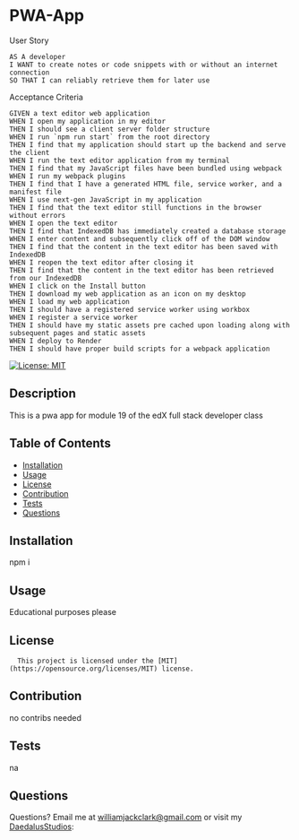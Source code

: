 # PWA-App

User Story
```
AS A developer
I WANT to create notes or code snippets with or without an internet connection
SO THAT I can reliably retrieve them for later use
```

Acceptance Criteria
```
GIVEN a text editor web application
WHEN I open my application in my editor
THEN I should see a client server folder structure
WHEN I run `npm run start` from the root directory
THEN I find that my application should start up the backend and serve the client
WHEN I run the text editor application from my terminal
THEN I find that my JavaScript files have been bundled using webpack
WHEN I run my webpack plugins
THEN I find that I have a generated HTML file, service worker, and a manifest file
WHEN I use next-gen JavaScript in my application
THEN I find that the text editor still functions in the browser without errors
WHEN I open the text editor
THEN I find that IndexedDB has immediately created a database storage
WHEN I enter content and subsequently click off of the DOM window
THEN I find that the content in the text editor has been saved with IndexedDB
WHEN I reopen the text editor after closing it
THEN I find that the content in the text editor has been retrieved from our IndexedDB
WHEN I click on the Install button
THEN I download my web application as an icon on my desktop
WHEN I load my web application
THEN I should have a registered service worker using workbox
WHEN I register a service worker
THEN I should have my static assets pre cached upon loading along with subsequent pages and static assets
WHEN I deploy to Render
THEN I should have proper build scripts for a webpack application
```


  [![License: MIT](https://img.shields.io/badge/License-MIT-yellow.svg)](https://opensource.org/licenses/MIT)
  ## Description
  This is a pwa app for module 19 of the edX full stack developer class
  ## Table of Contents
  * [Installation](#installation)
  * [Usage](#usage)
  * [License](#license)
  * [Contribution](#contribution)
  * [Tests](#tests)
  * [Questions](#questions)
   
  ## Installation
  npm i

  ## Usage
  Educational purposes please

  ## License
      This project is licensed under the [MIT](https://opensource.org/licenses/MIT) license.

  ## Contribution
  no contribs needed

  ## Tests
  na

  ## Questions
  Questions?  Email me at williamjackclark@gmail.com or visit my [DaedalusStudios](GitHub):
  